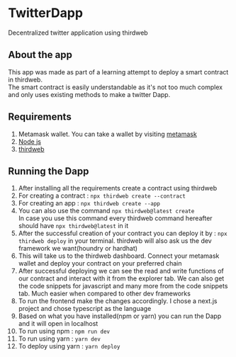 # TwitterDapp
Decentralized twitter application using thirdweb

## About the app
This app was made as part of a learning attempt to deploy a smart contract in thirdweb.  
The smart contract is easily understandable as it's not too much complex and only uses existing methods to make a twitter Dapp. 

## Requirements
1. Metamask wallet. You can take a wallet by visiting [metamask](https://metamask.io/)
2. [Node js](https://nodejs.org/en)
3. [thirdweb](https://thirdweb.com/)

## Running the Dapp
1. After installing all the requirements create a contract using thirdweb
2. For creating a contract : ```npx thirdweb create --contract```
3. For creating an app : ```npx thirdweb create --app```
4. You can also use the command ```npx thirdweb@latest create```  
   In case you use this command every thirdweb command hereafter should have ```npx thirdweb@latest``` in it
5. After the successful creation of your contract you can deploy it by : ```npx thirdweb deploy``` in your terminal. thirdweb will also ask us the dev framework we want(houndry or hardhat)
6. This will take us to the thirdweb dashboard. Connect your metamask wallet and deploy your contract on your preferred chain
7. After successful deploying we can see the read and write functions of our contract and interact with it from the explorer tab. We can also get the code snippets for javascript and many more from the code snippets tab. Much easier when compared to other dev frameworks
8. To run the frontend make the changes accordingly. I chose a next.js project and chose typescript as the language
9. Based on what you have installed(npm or yarn) you can run the Dapp and it will open in localhost
10. To run using npm : ```npm run dev```
11. To run using yarn : ```yarn dev```
12. To deploy using yarn : ```yarn deploy```
